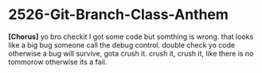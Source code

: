# 2526-Git-Branch-Class-Anthem

**[Chorus]**
yo bro checkit I got some code but somthing is wrong.
that looks like a big bug someone call the debug control.
double check yo code otherwise a bug will survive, gota crush it.
crush it, crush it, like there is no tommorow otherwise its a fail.
